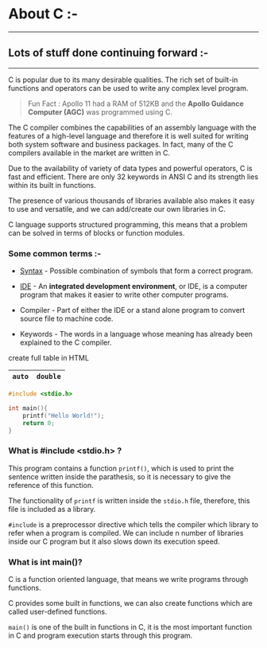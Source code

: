 <!-- ---
marp: true
author: Shantanu Mane
size: 4.3
--- -->

# About C :-

---

## Lots of stuff done continuing forward :-

---

C is popular due to its many desirable qualities. The rich set of built-in functions and operators can be used to write any complex level program.

> Fun Fact : Apollo 11 had a RAM of 512KB and the **Apollo Guidance Computer (AGC)** was programmed using C.

The C compiler combines the capabilities of an assembly language with the features of a high-level language and therefore it is well suited for writing both system software and business packages. In fact, many of the C compilers available in the market are written in C.

Due to the availability of variety of data types and powerful operators, C is fast and efficient. There are only 32 keywords in ANSI C and its strength lies within its built in functions.

The presence of various thousands of libraries available also makes it easy to use and versatile, and we can add/create our own libraries in C.

C language supports structured programming, this means that a problem can be solved in terms of blocks or function modules.

### Some common terms :-

- <u>Syntax</u> - Possible combination of symbols that form a correct program.

- <u>IDE</u> - An **integrated development environment**, or IDE, is a computer program that makes it easier to write other computer programs.

- Compiler - Part of either the IDE or a stand alone program to convert source file to machine code.

- Keywords - The words in a language whose meaning has already been explained to the C compiler.

create full table in HTML

| `auto` | `double` |
| :----: | -------- |

```c
#include <stdio.h>

int main(){
    printf("Hello World!");
    return 0;
}
```

### What is #include &lt;stdio.h&gt; ?

This program contains a function `printf()`, which is used to print the sentence written inside the parathesis, so it is necessary to give the reference of this function.

The functionality of `printf` is written inside the `stdio.h` file, therefore, this file is included as a library.

`#include` is a preprocessor directive which tells the compiler which library to refer when a program is compiled. We can include n number of libraries inside our C program but it also slows down its execution speed.

### What is int main()?

C is a function oriented language, that means we write programs through functions.

C provides some built in functions, we can also create functions which are called user-defined functions.

`main()` is one of the built in functions in C, it is the most important function in C and program execution starts through this program.
